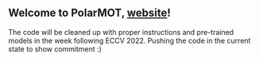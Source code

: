 ## Welcome to PolarMOT, [website](https://polarmot.github.io/)!

The code will be cleaned up with proper instructions and pre-trained models in the week following ECCV 2022. 
Pushing the code in the current state to show commitment :)
